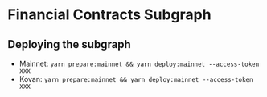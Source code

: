# Financial Contracts Subgraph

## Deploying the subgraph
- Mainnet: `yarn prepare:mainnet && yarn deploy:mainnet --access-token XXX`
- Kovan: `yarn prepare:mainnet && yarn deploy:mainnet --access-token XXX`